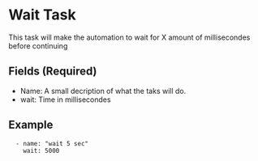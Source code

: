 # Wait Task

This task will make the automation to wait for X amount of millisecondes before continuing 

## Fields (Required)
* Name: A small decription of what the taks will do.
* wait: Time in millisecondes


## Example

```
  - name: "wait 5 sec"
    wait: 5000
```      